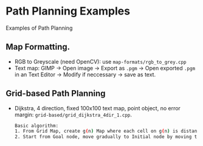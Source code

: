 # Path Planning Examples
Examples of Path Planning

## Map Formatting.
* RGB to Greyscale (need OpenCV): use `map-formats/rgb_to_grey.cpp`
* Text map: GIMP -> Open image -> Export as `.pgm` -> Open exported `.pgm` in an Text Editor -> Modify if neccessary -> save as text.

## Grid-based Path Planning
* Dijkstra, 4 direction, fixed 100x100 text map, point object, no error margin: `grid-based/grid_dijkstra_4dir_1.cpp`.
  ```sh
  Basic algorithm:
  1. From Grid Map, create g(n) Map where each cell on g(n) is distance from that cell to Initial Position.
  2. Start from Goal node, move gradually to Initial node by moving to adjacent cell with smallest cost.
  ```
